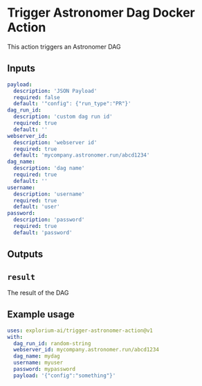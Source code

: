 # Trigger Astronomer Dag Docker Action

This action triggers an Astronomer DAG
## Inputs

```yaml
payload:
  description: 'JSON Payload'
  required: false
  default: '"config": {"run_type":"PR"}'
dag_run_id:
  description: 'custom dag run id'
  required: true
  default: ''
webserver_id:
  description: 'webserver id'
  required: true
  default: 'mycompany.astronomer.run/abcd1234'         
dag_name:
  description: 'dag name'
  required: true
  default: ''
username: 
  description: 'username'
  required: true
  default: 'user'     
password: 
  description: 'password'
  required: true
  default: 'password'   
```

## Outputs

## `result`

The result of the DAG

## Example usage

```yaml
uses: explorium-ai/trigger-astronomer-action@v1
with:
  dag_run_id: random-string
  webserver_id: mycompany.astronomer.run/abcd1234
  dag_name: mydag
  username: myuser
  password: mypassword
  payload: '{"config":"something"}'
```
